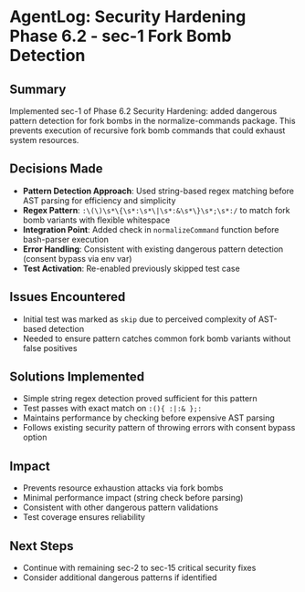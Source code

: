 # AgentLog: Security Hardening Phase 6.2 - sec-1 Fork Bomb Detection

## Summary
Implemented sec-1 of Phase 6.2 Security Hardening: added dangerous pattern detection for fork bombs in the normalize-commands package. This prevents execution of recursive fork bomb commands that could exhaust system resources.

## Decisions Made
- **Pattern Detection Approach**: Used string-based regex matching before AST parsing for efficiency and simplicity
- **Regex Pattern**: `:\(\)\s*\{\s*:\s*\|\s*:&\s*\}\s*;\s*:/` to match fork bomb variants with flexible whitespace
- **Integration Point**: Added check in `normalizeCommand` function before bash-parser execution
- **Error Handling**: Consistent with existing dangerous pattern detection (consent bypass via env var)
- **Test Activation**: Re-enabled previously skipped test case

## Issues Encountered
- Initial test was marked as `skip` due to perceived complexity of AST-based detection
- Needed to ensure pattern catches common fork bomb variants without false positives

## Solutions Implemented
- Simple string regex detection proved sufficient for this pattern
- Test passes with exact match on `:(){ :|:& };:`
- Maintains performance by checking before expensive AST parsing
- Follows existing security pattern of throwing errors with consent bypass option

## Impact
- Prevents resource exhaustion attacks via fork bombs
- Minimal performance impact (string check before parsing)
- Consistent with other dangerous pattern validations
- Test coverage ensures reliability

## Next Steps
- Continue with remaining sec-2 to sec-15 critical security fixes
- Consider additional dangerous patterns if identified